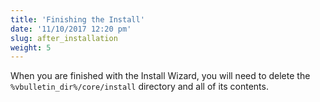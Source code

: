 ```yaml
---
title: 'Finishing the Install'
date: '11/10/2017 12:20 pm'
slug: after_installation
weight: 5
---
```


When you are finished with the Install Wizard, you will need to delete the `%vbulletin_dir%/core/install` directory and all of its contents.